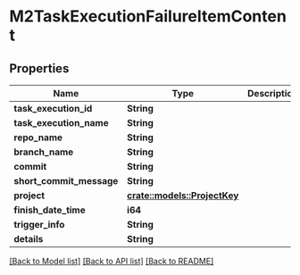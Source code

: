 # M2TaskExecutionFailureItemContent

## Properties

Name | Type | Description | Notes
------------ | ------------- | ------------- | -------------
**task_execution_id** | **String** |  | 
**task_execution_name** | **String** |  | 
**repo_name** | **String** |  | 
**branch_name** | **String** |  | 
**commit** | **String** |  | 
**short_commit_message** | **String** |  | 
**project** | [**crate::models::ProjectKey**](ProjectKey.md) |  | 
**finish_date_time** | **i64** |  | 
**trigger_info** | **String** |  | 
**details** | **String** |  | 

[[Back to Model list]](../README.md#documentation-for-models) [[Back to API list]](../README.md#documentation-for-api-endpoints) [[Back to README]](../README.md)


